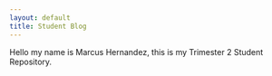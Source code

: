 ```yaml
---
layout: default
title: Student Blog
---
```

Hello my name is Marcus Hernandez, this is my Trimester 2 Student Repository.